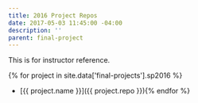 ```yaml
---
title: 2016 Project Repos
date: 2017-05-03 11:45:00 -04:00
description: ''
parent: final-project
---
```


This is for instructor reference.

<div class="data-proofer-ignore" markdown="1">

{% for project in site.data['final-projects'].sp2016 %}
* [{{ project.name }}]({{ project.repo }}){% endfor %}

</div>
